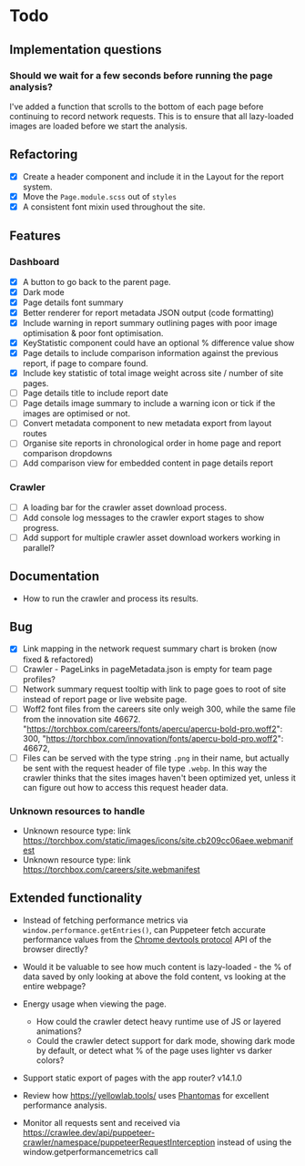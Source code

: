 # Todo

## Implementation questions

### Should we wait for a few seconds before running the page analysis?

I've added a function that scrolls to the bottom of each page before continuing to record network requests. This is to ensure that all lazy-loaded images are loaded before we start the analysis.

## Refactoring

- [x] Create a header component and include it in the Layout for the report system.
- [x] Move the `Page.module.scss` out of `styles`
- [x] A consistent font mixin used throughout the site.

## Features

### Dashboard

- [x] A button to go back to the parent page.
- [x] Dark mode
- [x] Page details font summary
- [x] Better renderer for report metadata JSON output (code formatting)
- [x] Include warning in report summary outlining pages with poor image optimisation & poor font optimisation.
- [x] KeyStatistic component could have an optional % difference value show
- [x] Page details to include comparison information against the previous report, if page to compare found.
- [x] Include key statistic of total image weight across site / number of site pages.
- [ ] Page details title to include report date
- [ ] Page details image summary to include a warning icon or tick if the images are optimised or not.
- [ ] Convert metadata component to new metadata export from layout routes
- [ ] Organise site reports in chronological order in home page and report comparison dropdowns
- [ ] Add comparison view for embedded content in page details report

### Crawler

- [ ] A loading bar for the crawler asset download process.
- [ ] Add console log messages to the crawler export stages to show progress.
- [ ] Add support for multiple crawler asset download workers working in parallel?

## Documentation

- How to run the crawler and process its results.

## Bug

- [x] Link mapping in the network request summary chart is broken (now fixed & refactored)
- [ ] Crawler - PageLinks in pageMetadata.json is empty for team page profiles?
- [ ] Network summary request tooltip with link to page goes to root of site instead of report page or live website page.
- [ ] Woff2 font files from the careers site only weigh 300, while the same file from the innovation site 46672.
      "https://torchbox.com/careers/fonts/apercu/apercu-bold-pro.woff2": 300,
      "https://torchbox.com/innovation/fonts/apercu-bold-pro.woff2": 46672,
- [ ] Files can be served with the type string `.png` in their name, but actually be sent with the request header of file type `.webp`. In this way the crawler thinks that the sites images haven't been optimized yet, unless it can figure out how to access this request header data.

### Unknown resources to handle

- Unknown resource type: link https://torchbox.com/static/images/icons/site.cb209cc06aee.webmanifest
- Unknown resource type: link https://torchbox.com/careers/site.webmanifest

## Extended functionality

- Instead of fetching performance metrics via `window.performance.getEntries()`, can Puppeteer fetch accurate performance values from the [Chrome devtools protocol](https://chromedevtools.github.io/devtools-protocol/tot/Performance/#method-getMetrics) API of the browser directly?

- Would it be valuable to see how much content is lazy-loaded - the % of data saved by only looking at above the fold content, vs looking at the entire webpage?

- Energy usage when viewing the page.

  - How could the crawler detect heavy runtime use of JS or layered animations?
  - Could the crawler detect support for dark mode, showing dark mode by default, or detect what % of the page uses lighter vs darker colors?

- Support static export of pages with the app router? v14.1.0

- Review how https://yellowlab.tools/ uses [Phantomas](https://github.com/macbre/phantomas) for excellent performance analysis.

- Monitor all requests sent and received via https://crawlee.dev/api/puppeteer-crawler/namespace/puppeteerRequestInterception instead of using the window.getperformancemetrics call
